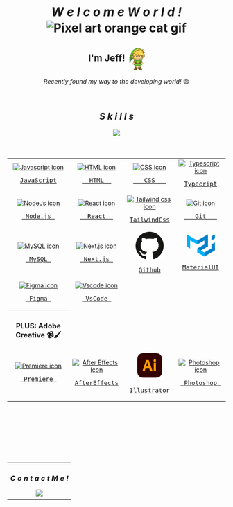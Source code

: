 <!-- ========== HEADER ========== -->

<!-- profile -->
<h1 align="center">
    <i>W e l c o m e W o r l d !</i>
    <img src="https://media.giphy.com/media/v1.Y2lkPTc5MGI3NjExeG14b204NGltY3EzOTUxdTgxZmR2dzh2eHZlaWc2ZHg1azh6aGo4OCZlcD12MV9pbnRlcm5hbF9naWZfYnlfaWQmY3Q9Zw/3o6ZsZwsU65E0qcok8/giphy.gif" alt="Pixel art orange cat gif" width="140px" align="center">
</h1>

<div align="center">
    <h2>I'm Jeff! <img src="./assets/link.gif" alt="link pixel art" width="40px" align="center"></h2>
    <p><i>Recently found my way to the developing world!</i> 😄</p>

</br>

<!-- ========== STACK ========== -->

<h2 align="center">
    <i>S k i l l s</i>
</h2>

<div align="center">
    <img src="https://media.giphy.com/media/v1.Y2lkPTc5MGI3NjExejI4czBuOHByOTczbjc0M3dmZnZzemd1NHJ2MXRzYm5ubm1kdXgwZSZlcD12MV9pbnRlcm5hbF9naWZfYnlfaWQmY3Q9Zw/rzcYzbp8BZmwWTUPFa/giphy.gif" width="300px">
    <table>
        <tr>
            <td align="center">
                <a href="https://developer.mozilla.org/en-US/docs/Web/JavaScript">
                    <img src="https://cdn.jsdelivr.net/gh/devicons/devicon/icons/javascript/javascript-original.svg" width="65px" alt="Javascript icon">
                    </br>
                    <pre>JavaScript</pre>
                </a>
            </td>
            <td align="center">
                <a href="https://developer.mozilla.org/en-US/docs/Web/HTML">
                    <img src="https://cdn.jsdelivr.net/gh/devicons/devicon/icons/html5/html5-plain.svg" width="65px" alt="HTML icon"/>
                    </br>
                    <pre>  HTML  </pre>
                </a>  
            </td>
            <td align="center">
                <a href="https://developer.mozilla.org/en-US/docs/Web/CSS">
                    <img src="https://cdn.jsdelivr.net/gh/devicons/devicon/icons/css3/css3-plain.svg" width="65px" alt="CSS icon"/>
                    </br>
                    <pre>   CSS   </pre>
                </a> 
            </td>
            <td align="center">
                <a href="https://www.typescriptlang.org/docs/">
                <img src="https://cdn.jsdelivr.net/gh/devicons/devicon/icons/typescript/typescript-original.svg" width="65px" alt="Typescript icon"/>
                </br>
                <pre>Typecript</pre>
                </a>
            </td>
            </tr>
            <tr>
            <td align="center">
                <a href="https://nodejs.org/en/docs/guides">
                    <img src="https://cdn.jsdelivr.net/gh/devicons/devicon/icons/nodejs/nodejs-original.svg" width="65px" alt="NodeJs icon"/>
                    </br>
                    <pre> Node.js </pre>
                </a> 
            </td>
            <td align="center">
                <a href="https://react.dev/blog/2023/03/16/introducing-react-dev">
                <img src="https://cdn.jsdelivr.net/gh/devicons/devicon/icons/react/react-original.svg" width="65px" alt="React icon"/>
                </br>
                <pre>  React  </pre>
                </a>
            </td>
            <td align="center">
                <a href="https://v2.tailwindcss.com/docs">
                <img src="https://cdn.jsdelivr.net/gh/devicons/devicon/icons/tailwindcss/tailwindcss-original.svg" width="65px" alt="Tailwind css icon"/>
                </br>
                <pre>TailwindCss</pre>
                </a>
            </td>
            <td align="center">
                <a href="https://git-scm.com/doc">
                <img src="https://cdn.jsdelivr.net/gh/devicons/devicon/icons/git/git-original.svg" width="65px" alt="Git icon"/>
                </br>
                <pre>   Git   </pre>
                </a>
            </td>
            </tr>
            <tr>
            <td align="center">
                <a href="https://dev.mysql.com/doc/">
                <img src="https://cdn.jsdelivr.net/gh/devicons/devicon/icons/mysql/mysql-original.svg" width="65px" alt="MySQL icon"/>
                </br>
                <pre> MySQL </pre>
                </a>  
            </td>
            <td align="center">
                <a href="https://nextjs.org/docs">
                <img src="https://cdn.jsdelivr.net/gh/devicons/devicon/icons/nextjs/nextjs-original.svg" width="65px" alt="Next.js icon"/>
                </br>
                <pre> Next.js </pre>
                </a>
            </td>
            <td align="center">
                <a href="https://docs.github.com/en">
                <img src="./assets/github-icon-1.svg" width="65px" alt="Github icon"/>
                </br>
                <pre>Github</pre>
                </a>  
            </td>
            <td align="center">
                <a href="https://mui.com/material-ui/getting-started/">
                <img src="./assets/material-ui-1.svg" width="65px" alt="Tailwind css icon"/>
                </br>
                <pre>MaterialUI</pre>
                </a>
            </td>
            </tr>
            <tr>
            <td align="center">
                <a href="https://help.figma.com/hc/en-us/categories/360002051613-Get-started">
                <img src="https://cdn.jsdelivr.net/gh/devicons/devicon/icons/figma/figma-original.svg" width="65px" alt="Figma icon"/>
                </br>
                <pre> Figma </pre>
                </a>
            </td>
            <td align="center">
                <a href="https://code.visualstudio.com/docs/introvideos/basics">
                <img src="https://cdn.jsdelivr.net/gh/devicons/devicon/icons/vscode/vscode-original.svg" width="65px" alt="Vscode icon"/>
                </br>
                <pre> VsCode </pre>
                </a>
            </td>
        </tr>
        </br>
        <div align="center">
        <tr>
            <th>
                <h3>PLUS: Adobe Creative 📹🖌️</h3>
            </th>
        </tr>
        </br></br>
        <tr>
            <td align="center">
                <a href="https://helpx.adobe.com/premiere-pro/user-guide.html">
                <img src="https://www.cdnlogo.com/logos/a/66/adobe-premiere-pro-cc.svg" width="65px" alt="Premiere icon"/>
                </br>
                <pre> Premiere </pre>
                </a>
            </td>
            <td align="center">
                <a href="https://helpx.adobe.com/after-effects/user-guide.html">
                <img src="https://www.cdnlogo.com/logos/a/27/after-effects-cc.svg" width="65px" alt="After Effects Icon"/>
                </br>
                <pre>AfterEffects</pre>
                </a>
            </td>
            <td align="center">
                <a href="https://helpx.adobe.com/illustrator/user-guide.html">
                <img src="./assets/adobe-illustrator-svgrepo-com (1).svg" width="65px" alt="Illustrator icon"/>
                </br>
                <pre>Illustrator</pre>
                </a>
            </td>
            <td align="center">
                <a href="https://helpx.adobe.com/photoshop/user-guide.html">
                <img src="https://www.cdnlogo.com/logos/p/64/photoshop-cc.svg" width="65px" alt="Photoshop icon"/>
                </br>
                <pre> Photoshop </pre>
                </a>
            </td>
        </tr>
    </table>
    </br>
</div>

</br></br></br></br>

<table align="left" width="96%">
    <tr>
        <td align="center">
            <h3><i>C o n t a c t  M e !</i></h3>
            <div align="center">
                <a href="https://www.linkedin.com/in/jeffersonalmeida/" target="_blank">
                    <img src="https://img.shields.io/badge/-LinkedIn-%230077B5?style=for-the-badge&logo=linkedin&logoColor=white" target="_blank">
                </a>
            </div>
        </td>
    </tr>
</table>
